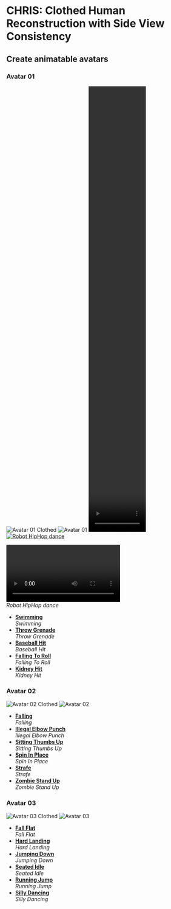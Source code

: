 # CHRIS: Clothed Human Reconstruction with Side View Consistency

## Create animatable avatars

### Avatar 01

![Avatar 01 Clothed](img/h1_cloth.png)
![Avatar 01](img/h1.png)
<video width=30% height=30%>
  <source src="https://www.youtube.com/watch?v=MayKWmd6k7A" type="video/mp4">
  Your browser does not support the video tag.
</video>
[![**Robot HipHop dance**](https://img.youtube.com/vi/MayKWmd6k7A/0.jpg)](https://youtube.com/shorts/ePjieEF-YVw)

![**Robot HipHop dance**](https://github.com/AnderDong/AnonymousCHRIS/blob/main/video/H1_Baseball_Hit.mp4)  
  *Robot HipHop dance*
- [**Swimming**](video/H1_Swimming.mp4)  
  *Swimming*
- [**Throw Grenade**](video/H1_Throw_Grenade.mp4)  
  *Throw Grenade*
- [**Baseball Hit**](video/H1_Baseball_Hit.mp4)  
  *Baseball Hit*
- [**Falling To Roll**](video/H1_Falling_To_Roll.mp4)  
  *Falling To Roll*
- [**Kidney Hit**](video/H1_Kidney_Hit.mp4)  
  *Kidney Hit*

### Avatar 02

![Avatar 02 Clothed](img/h2_cloth.png)
![Avatar 02](img/h2.png)

- [**Falling**](video/H2_Falling.mp4)  
  *Falling*
- [**Illegal Elbow Punch**](video/H2_Illegal_Elbow_Punch.mp4)  
  *Illegal Elbow Punch*
- [**Sitting Thumbs Up**](video/H2_Sitting_Thumbs_Up.mp4)  
  *Sitting Thumbs Up*
- [**Spin In Place**](video/H2_Spin_In_Place.mp4)  
  *Spin In Place*
- [**Strafe**](video/H2_Strafe.mp4)  
  *Strafe*
- [**Zombie Stand Up**](video/H2_Zombie_Stand_Up.mp4)  
  *Zombie Stand Up*

### Avatar 03

![Avatar 03 Clothed](img/h3_cloth.png)
![Avatar 03](img/h3.png)

- [**Fall Flat**](video/H3_Fall_Flat.mp4)  
  *Fall Flat*
- [**Hard Landing**](video/H3_Hard_Landing.mp4)  
  *Hard Landing*
- [**Jumping Down**](video/H3_Jumping_Down.mp4)  
  *Jumping Down*
- [**Seated Idle**](video/H3_Seated_Idle.mp4)  
  *Seated Idle*
- [**Running Jump**](video/H3_Running_Jump.mp4)  
  *Running Jump*
- [**Silly Dancing**](video/H3_Silly_Dancing.mp4)  
  *Silly Dancing*
